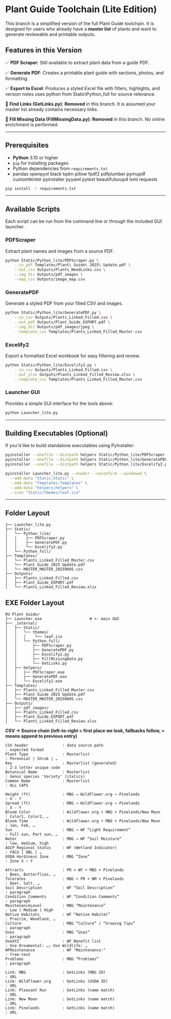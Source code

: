 # Plant Guide Toolchain (Lite Edition)

This branch is a simplified version of the full Plant Guide toolchain. It is designed for users who already have a **master list** of plants and want to generate reviewable and printable outputs.

## Features in this Version

✅ **PDF Scraper**: Still available to extract plant data from a guide PDF.

✅ **Generate PDF**: Creates a printable plant guide with sections, photos, and formatting.

✅ **Export to Excel**: Produces a styled Excel file with filters, highlights, and version notes uses python from Static\Python_full for source relevance.

🚫 **Find Links (GetLinks.py)**: **Removed** in this branch. It is assumed your master list already contains necessary links.

🚫 **Fill Missing Data (FillMissingData.py)**: **Removed** in this branch. No online enrichment is performed.

---

## Prerequisites

* **Python** 3.10 or higher
* `pip` for installing packages
* Python dependencies from `requirements.txt`
* pandas
openpyxl
black
tqdm
pillow
fpdf2
pdfplumber
pymupdf
customtkinter
pyinstaller
pyyaml
pytest
beautifulsoup4
lxml
requests

```bash
pip install -r requirements.txt
```

---

## Available Scripts

Each script can be run from the command line or through the included GUI launcher.

### PDFScraper

Extract plant names and images from a source PDF.

```bash
python Static/Python_lite/PDFScraper.py \
    --in_pdf Templates/Plant\ Guide\ 2025\ Update.pdf \
    --out_csv Outputs/Plants_NeedLinks.csv \
    --img_dir Outputs/pdf_images \
    --map_csv Outputs/image_map.csv
```

### GeneratePDF

Generate a styled PDF from your filled CSV and images.

```bash
python Static/Python_lite/GeneratePDF.py \
    --in_csv Outputs/Plants_Linked_Filled.csv \
    --out_pdf Outputs/Plant_Guide_EXPORT.pdf \
    --img_dir Outputs/pdf_images/jpeg \
    --template_csv Templates/Plants_Linked_Filled_Master.csv
```

### Excelify2

Export a formatted Excel workbook for easy filtering and review.

```bash
python Static/Python_lite/Excelify2.py \
    --in_csv Outputs/Plants_Linked_Filled.csv \
    --out_xlsx Outputs/Plants_Linked_Filled_Review.xlsx \
    --template_csv Templates/Plants_Linked_Filled_Master.csv
```

### Launcher GUI

Provides a simple GUI interface for the tools above:

```bash
python Launcher_lite.py
```

---

## Building Executables (Optional)

If you'd like to build standalone executables using PyInstaller:

```bash
pyinstaller --onefile --distpath helpers Static/Python_lite/PDFScraper.py
pyinstaller --onefile --distpath helpers Static/Python_lite/GeneratePDF.py
pyinstaller --onefile --distpath helpers Static/Python_lite/Excelify2.py

pyinstaller Launcher_lite.py --onedir --noconfirm --windowed \
  --add-data "Static;Static" \
  --add-data "Templates;Templates" \
  --add-data "helpers;helpers" \
  --icon "Static/themes/leaf.ico"
```

---

## Folder Layout

```
├── Launcher_lite.py
├── Static/
│   └── Python_lite/
│   │    ├── PDFScraper.py
│   │    ├── GeneratePDF.py
│   │    └── Excelify2.py
│   └── Python_full/
├── Templates/
│   └── Plants_Linked_Filled_Master.csv
│   └── Plant Guide 2025 Update.pdf
│   └── MASTER_MASTER_20250605.csv
├── Outputs/
│   ├── Plants_Linked_Filled.csv
│   ├── Plant_Guide_EXPORT.pdf
│   └── Plants_Linked_Filled_Review.xlsx
```

## EXE Folder Layout

```
RU Plant Guide/
├── Launcher.exe                     # <- main GUI
├── _internal/
│   ├── Static/
│   │   └── themes/
│   │   │    └── leaf.ico
│   │   └── Python_full/
│   │       ├── PDFScraper.py
│   │       ├── GeneratePDF.py
│   │       ├── Excelify2.py
│   │       ├── FillMissingData.py
│   │       └── GetLinks.py
│   ├── helpers/
│   │   ├── PDFScraper.exe
│   │   ├── GeneratePDF.exe
│   │   └── Excelify2.exe
├── Templates/
│   ├── Plants_Linked_Filled_Master.csv
│   ├── Plant Guide 2025 Update.pdf
│   └── MASTER_MASTER_20250605.csv
├── Outputs/
│   ├── pdf_images/
│   ├── Plants_Linked_Filled.csv
│   ├── Plant_Guide_EXPORT.pdf
│   └── Plants_Linked_Filled_Review.xlsx
```

**CSV → Source chain (left‑to‑right = first place we look, fallbacks follow, + means append to previous entry)**
```
CSV header               : data source path                              : expected format
Plant Type               : Masterlist                                    : Perennial | Shrub | …
Key                      : Masterlist (generated)                        : 2-3 letter unique code
Botanical Name           : Masterlist                                    : Genus species 'Variety' (italics)
Common Name              : Masterlist                                    : ALL CAPS

Height (ft)              : MBG → Wildflower.org → Pinelands              : X - Y
Spread (ft)              : MBG → Wildflower.org → Pinelands              : X - Y
Bloom Color              : Wildflower.org + MBG + Pinelands/New Moon     : Color1, Color2, …
Bloom Time               : Wildflower.org + MBG + Pinelands/New Moon     : Jan, Feb, …
Sun                      : MBG → WF “Light Requirement”                  : Full sun, Part sun, …
Water                    : MBG → WF “Soil Moisture”                      : low, medium, high
AGCP Regional Status     : WF (Wetland Indicator)                        : FACU | OBL | …
USDA Hardiness Zone      : MBG “Zone”                                    : Zone X – Y

Attracts                 : PR + WF + MBG + Pinelands                     : Bees, Butterflies, …
Tolerates                : MBG + PR + NM + Pinelands                     : Deer, Salt, …
Soil Description         : WF “Soil Description”                         : paragraph
Condition Comments       : WF “Condition Comments”                       : paragraph
MaintenanceLevel         : MBG “Maintenance”                             : Low | Medium | High
Native Habitats          : WF “Native Habitat”                           : Prairie, Woodland, …
Culture                  : MBG “Culture” / “Growing Tips”                : paragraph
Uses                     : MBG “Uses”                                    : paragraph
UseXYZ                   : WF Benefit list                               : Use Ornamental: …; Use Wildlife: …
WFMaintenance            : WF "Maintenance:"                             : free-text
Problems                 : MBG “Problems”                                : paragraph

Link: MBG                : GetLinks (MBG ID)                             : URL
Link: Wildflower.org     : GetLinks (USDA ID)                            : URL
Link: Pleasant Run       : GetLinks (name match)                         : URL
Link: New Moon           : GetLinks (name match)                         : URL
Link: Pinelands          : GetLinks (name match)                         : URL

```
